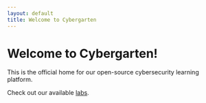 ```yaml
---
layout: default
title: Welcome to Cybergarten
---
```


# Welcome to Cybergarten! 

This is the official home for our open-source cybersecurity learning platform.

Check out our available [labs](./labs).

